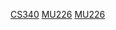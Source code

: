 [CS340](https://badwolf22.github.io/Notes/CS340)
[MU226](https://badwolf22.github.io/Notes/MU226)
[MU226](https://badwolf22.github.io/Notes/IS333)
